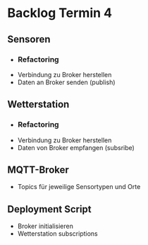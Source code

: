 # Backlog Termin 4

## Sensoren

- ### Refactoring
- Verbindung zu Broker herstellen
- Daten an Broker senden (publish)


## Wetterstation

- ### Refactoring
- Verbindung zu Broker herstellen
- Daten von Broker empfangen (subsribe)

## MQTT-Broker

- Topics für jeweilige Sensortypen und Orte

## Deployment Script

- Broker initialisieren
- Wetterstation subscriptions 
